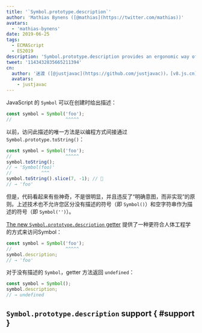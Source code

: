 ```yaml
---
title: '`Symbol.prototype.description`'
author: 'Mathias Bynens ([@mathias](https://twitter.com/mathias))'
avatars:
  - 'mathias-bynens'
date: 2019-06-25
tags:
  - ECMAScript
  - ES2019
description: 'Symbol.prototype.description provides an ergonomic way of accessing the description of a Symbol.'
tweet: '1143432835665211394'
cn:
  author: '迷渡 ([@justjavac](https://github.com/justjavac))，[v8.js.cn](https://v8.js.cn) 站长'
  avatars:
    - justjavac
---
```

JavaScript 的 `Symbol` 可以在创建时给出描述：

```js
const symbol = Symbol('foo');
//                    ^^^^^
```

以前，访问此描述的唯一方法是以编程方式间接通过 `Symbol.prototype.toString()`：

```js
const symbol = Symbol('foo');
//                    ^^^^^
symbol.toString();
// → 'Symbol(foo)'
//           ^^^
symbol.toString().slice(7, -1); // 🤔
// → 'foo'
```

但是，代码看起来有些神奇，不是很明显，并且违反了“明确意图，而非实现”的原则。上述技术也不允许您区分没有描述的符号（即 `Symbol()`）和空字符串作为描述的符号（即 `Symbol('')`）。

[The new `Symbol.prototype.description` getter](https://tc39.es/ecma262/#sec-symbol.prototype.description) 提供了一种更符合人体工程学的方式来访问Symbol：

```js
const symbol = Symbol('foo');
//                    ^^^^^
symbol.description;
// → 'foo'
```

对于没有描述的 `Symbol`，getter 方法返回 `undefined`：

```js
const symbol = Symbol();
symbol.description;
// → undefined
```

## `Symbol.prototype.description` support { #support }

<feature-support chrome="70 /blog/v8-release-70#javascript-language-features"
                 firefox="63"
                 safari="12.1"
                 nodejs="12 https://twitter.com/mathias/status/1120700101637353473"
                 babel="yes https://github.com/zloirock/core-js#ecmascript-symbol"></feature-support>
